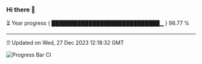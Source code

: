 ### Hi there 👋

⏳ Year progress { █████████████████████████████▁ } 98.77 %

---

⏰ Updated on Wed, 27 Dec 2023 12:18:32 GMT

![Progress Bar CI](https://github.com/liununu/liununu/workflows/Progress%20Bar%20CI/badge.svg)
